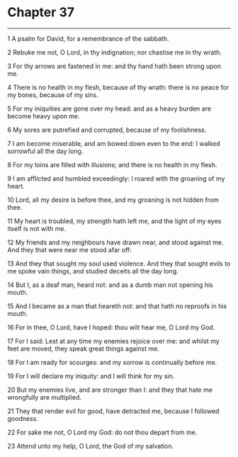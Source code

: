 # Chapter 37

***

1 A psalm for David, for a remembrance of the sabbath.

2 Rebuke me not, O Lord, in thy indignation; nor chastise me in thy wrath.

3 For thy arrows are fastened in me: and thy hand hath been strong upon me.

4 There is no health in my flesh, because of thy wrath: there is no peace for my bones, because of my sins.

5 For my iniquities are gone over my head: and as a heavy burden are become heavy upon me.

6 My sores are putrefied and corrupted, because of my foolishness.

7 I am become miserable, and am bowed down even to the end: I walked sorrowful all the day long.

8 For my loins are filled with illusions; and there is no health in my flesh.

9 I am afflicted and humbled exceedingly: I roared with the groaning of my heart.

10 Lord, all my desire is before thee, and my groaning is not hidden from thee.

11 My heart is troubled, my strength hath left me, and the light of my eyes itself is not with me.

12 My friends and my neighbours have drawn near, and stood against me. And they that were near me stood afar off:

13 And they that sought my soul used violence. And they that sought evils to me spoke vain things, and studied deceits all the day long.

14 But I, as a deaf man, heard not: and as a dumb man not opening his mouth.

15 And I became as a man that heareth not: and that hath no reproofs in his mouth.

16 For in thee, O Lord, have I hoped: thou wilt hear me, O Lord my God.

17 For I said: Lest at any time my enemies rejoice over me: and whilst my feet are moved, they speak great things against me.

18 For I am ready for scourges: and my sorrow is continually before me.

19 For I will declare my iniquity: and I will think for my sin.

20 But my enemies live, and are stronger than I: and they that hate me wrongfully are multiplied.

21 They that render evil for good, have detracted me, because I followed goodness.

22 For sake me not, O Lord my God: do not thou depart from me.

23 Attend unto my help, O Lord, the God of my salvation.

